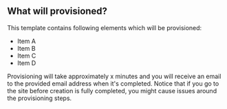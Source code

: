 ## What will provisioned?

This template contains following elements which will be provisioned:

- Item A
- Item B
- Item C
- Item D

Provisioning will take approximately x minutes and you will receive an email to the provided email address when it's completed. Notice that if you go to the site before creation is fully completed, you might cause issues around the provisioning steps.